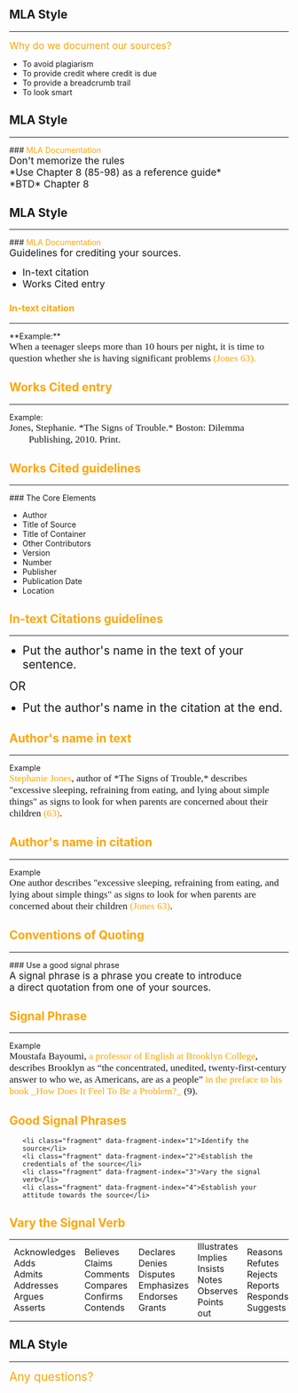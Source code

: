 ## MLA Style
<hr />
<div style="font-size: 125%; color: orange;" class="fragment" data-fragment-index="0">Why do we document our sources?</div>
<ul>
	<li class="fragment" data-fragment-index="1">To avoid plagiarism</li>
	<li class="fragment" data-fragment-index="2">To provide credit where credit is due</li>
	<li class="fragment" data-fragment-index="3">To provide a breadcrumb trail</li>
	<li class="fragment" data-fragment-index="4">To look smart</li>
</ul>



## MLA Style
<hr />
### <span style="color: orange;">MLA Documentation</span>
<div style="font-size: 125%;"  class="fragment" data-fragment-index="0">Don't memorize the rules</div>
<div style="font-size: 125%;"  class="fragment" data-fragment-index="1">*Use Chapter 8 (85-98) as a reference guide*</div>


<div style="font-size: 125%">*BTD* Chapter 8</div>

## MLA Style
<hr />
### <span style="color: orange;">MLA Documentation</span>
<div style="font-size: 125%">Guidelines for crediting your sources.</div>

<ul>
<li style="font-size: 125%;" class="fragment" data-fragment-index="1">In-text citation</li>
<li style="font-size: 125%;" class="fragment" data-fragment-index="2">Works Cited entry</li>
</ul>


### <span style="color: orange;">In-text citation</span>
<hr />
**Example:**
<div style="text-align: left; font-family: Cambria, Serif; font-size: 125%; font-weight: normal;">When a teenager sleeps more than 10 hours per night, it is time to question whether she is having significant problems <span style="color: orange;" class="fragment" data-fragment-index="1">(Jones 63).</span></div>


## <span style="color: orange;">Works Cited entry</span>
<hr />
Example:
<div style="text-align: left; font-family: Cambria, Serif; font-size: 125%; font-weight: normal; margin-left: 2em; text-indent: -2em;">Jones, Stephanie. *The Signs of Trouble.* Boston: Dilemma Publishing, 2010. Print.</div>


## <span style="color: orange;">Works Cited guidelines</span>
<hr />
### The Core Elements
<ul>
<li class="fragment" data-fragment-index="1">Author</li>
<li class="fragment" data-fragment-index="2">Title of Source</li>
<li class="fragment" data-fragment-index="3">Title of Container</li>
<li class="fragment" data-fragment-index="4">Other Contributors</li>
<li class="fragment" data-fragment-index="5">Version</li>
<li class="fragment" data-fragment-index="6">Number</li>
<li class="fragment" data-fragment-index="7">Publisher</li>
<li class="fragment" data-fragment-index="8">Publication Date</li>
<li class="fragment" data-fragment-index="9">Location</li>
</ul>



## <span style="color: orange;">In-text Citations guidelines</span>
<hr />

<ul>
<li style="font-size: 150%" class="fragment roll-in" data-fragment-index="1">Put the author's name in the text of your sentence.</li>
</ul>
<div style="font-size: 150%" class="fragment" data-fragment-index="2">OR</div>
<ul>
<li style="font-size: 150%" class="fragment roll-in" data-fragment-index="3">
Put the author's name in the citation at the end.
</li>
</ul>

</div>


## <span style="color: orange;">Author's name in text</span>
<hr />
Example
<div style="text-align: left; font-family: Cambria, Serif; font-size: 125%; font-weight: normal;"><span style="color: orange;">Stephanie Jones</span>, author of *The Signs of Trouble,* describes "excessive sleeping, refraining from eating, and lying about simple things" as signs to look for when parents are concerned about their children <span style="color: orange;">(63)</span>.</div>


## <span style="color: orange;">Author's name in citation</span>
<hr />
Example
<div style="text-align: left; font-family: Cambria, Serif; font-size: 125%; font-weight: normal;">One author describes "excessive sleeping, refraining from eating, and lying about simple things" as signs to look for when parents are concerned about their children <span style="color: orange;">(Jones 63)</span>.</div>



## <span style="color: orange;">Conventions of Quoting</span>
<hr />
### Use a good signal phrase
<div style="font-size: 125%;">A signal phrase is a phrase you create to introduce <br />a direct quotation from one of your sources.</div>


## <span style="color: orange;">Signal Phrase</span>
<hr />
Example
<div style="text-align: left; font-family: Cambria, Serif; font-size: 125%; font-weight: normal;">Moustafa Bayoumi, <span style="color: orange;">a professor of English at Brooklyn College</span>, describes Brooklyn as &ldquo;the concentrated, unedited, twenty-first-century answer to who we, as Americans, are as a people&rdquo; <span style="color: orange;">in the preface to his book _How Does It Feel To Be a Problem?_</span> (9).</div>


## <span style="color: orange;">Good Signal Phrases</span>

<ul>

	<li class="fragment" data-fragment-index="1">Identify the source</li>
	<li class="fragment" data-fragment-index="2">Establish the credentials of the source</li>
	<li class="fragment" data-fragment-index="3">Vary the signal verb</li>
	<li class="fragment" data-fragment-index="4">Establish your attitude towards the source</li>

</ul>


## <span style="color: orange;">Vary the Signal Verb</span>

<table>
<tr>
<td>
Acknowledges<br />
Adds<br />
Admits<br />
Addresses<br />
Argues<br />
Asserts<br />
</td>
<td>
Believes<br />
Claims<br />
Comments<br />
Compares<br />
Confirms<br />
Contends<br />
</td>

<td>
Declares<br />
Denies<br />
Disputes<br />
Emphasizes<br />
Endorses<br />
Grants<br />
</td>  
<td>
Illustrates<br />
Implies<br />
Insists<br />
Notes<br />
Observes<br />
Points out<br />
</td>

<td>
Reasons<br />
Refutes<br />
Rejects<br />
Reports<br />
Responds<br />
Suggests<br />
</td>
<td>
Thinks<br />
Writes<br />
</td>
</tr>
</table>



## MLA Style
<hr />
<div style="font-size: 150%; color: orange;">Any questions?</div>
